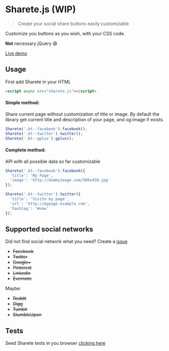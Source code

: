 # Sharete.js (WIP)
> Create your social share buttons easily customizable

Customize you buttons as you wish, with your CSS code.

__Not__ necessary jQuery :smile:

[Live demo](https://nicolaspio.github.io/Sharete#demo)

## Usage
First add Sharete in your HTML

```html
<script async src="sharete.js"></script>
```

#### Simple method:
Share current page without customization of title or image. By default the library get current title and description of your page, and og:image if exists.

```javascript
Sharete('.bt--facebook').facebook();
Sharete('.bt--twitter').twitter();
Sharete('.bt--gplus').gplus();
```

#### Complete method:
API with all possible data so far customizable

```javascript
Sharete('.bt--facebook').facebook({
  'title': 'My Page',
  'image': 'http://dummyimage.com/500x450.jpg'
});

Sharete('.bt--twitter').twitter({
  'title': 'Visite my page',
  'url': 'http://mypage-example.com',
  'hashtag': '#now'
});
```

## Supported social networks
Did not find social network what you need? Create a [issue](https://github.com/NicolasPio/Sharete/issues/new)

- ~~Facebook~~
- ~~Twitter~~
- ~~Google+~~
- ~~Pinterest~~
- ~~Linkedin~~
- ~~Evernote~~

Maybe:
- ~~Reddit~~
- ~~Digg~~
- ~~Tumblr~~
- ~~StumbleUpon~~

## Tests
Seed Sharete tests in you browser [clicking here](https://rawgit.com/NicolasPio/Sharete/test/SpecRunner.html)
